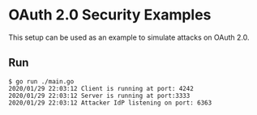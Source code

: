 # OAuth 2.0 Security Examples

This setup can be used as an example to simulate attacks on OAuth 2.0.

## Run

```shell
$ go run ./main.go
2020/01/29 22:03:12 Client is running at port: 4242
2020/01/29 22:03:12 Server is running at port:3333
2020/01/29 22:03:12 Attacker IdP listening on port: 6363
```